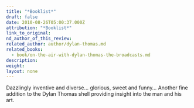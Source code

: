 ```yaml
---
title: "*Booklist*"
draft: false
date: 2010-08-26T05:00:37.000Z
attribution: "*Booklist*"
link_to_original:
nd_author_of_this_review:
related_author: author/dylan-thomas.md
related_books:
  - book/on-the-air-with-dylan-thomas-the-broadcasts.md
description:
weight:
layout: none
---
```

Dazzlingly inventive and diverse… glorious, sweet and funny… Another fine addition to the Dylan Thomas shell providing insight into the man and his art.

